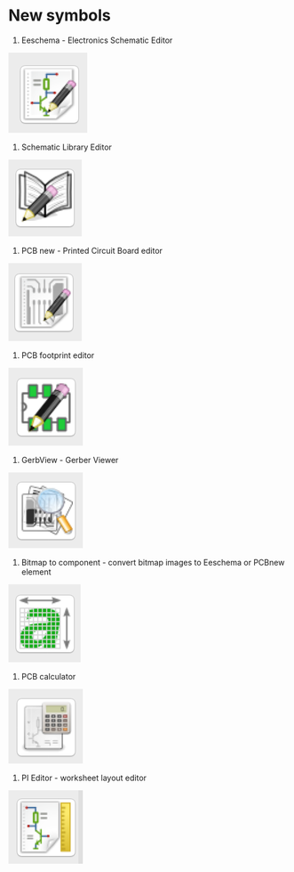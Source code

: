 # New symbols

1. Eeschema - Electronics Schematic Editor

  ![](img/symbol-schematic-editor.png)
1. Schematic Library Editor

  ![](img/symbol-schematic-library-editor.png)
1. PCB new - Printed Circuit Board editor

  ![](img/symbol-pcb-editor.png)
1. PCB footprint editor

  ![](img/symbol-pcb-footprint-editor.png)
1. GerbView - Gerber Viewer

  ![](img/symbol-gerber-viewer.png)
1. Bitmap to component - convert bitmap images to Eeschema or PCBnew element

  ![](img/symbol-convert-bitmap.png)
1. PCB calculator

  ![](img/symbol-pcb-calculator.png)
1. PI Editor - worksheet layout editor

  ![](img/symbol-worksheet-layout-editor.png)

